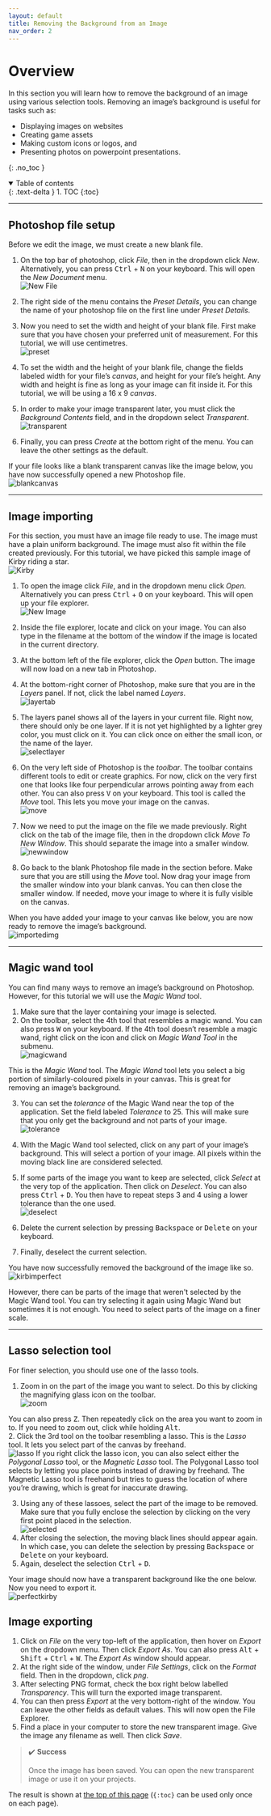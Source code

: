 ```yaml
---
layout: default
title: Removing the Background from an Image
nav_order: 2
---
```


# Overview

In this section you will learn how to remove the background of an image using various selection tools. Removing an image’s background is useful for tasks such as:  
* Displaying images on websites
* Creating game assets
* Making custom icons or logos, and
* Presenting photos on powerpoint presentations.


{: .no_toc }

<details open markdown="block">
  <summary>
    Table of contents
  </summary>
  {: .text-delta }
1. TOC
{:toc}
</details>

---

## Photoshop file setup

Before we edit the image, we must create a new blank file. 

1. On the top bar of photoshop, click _File_, then in the dropdown click _New_. Alternatively, you can press <kbd>Ctrl</kbd> + <kbd>N</kbd> on your keyboard. This will open the _New Document_ menu.  
![New File](https://lzhjack.github.io/Jack-Fonse-Stan/assets/images/newfile.png)

2. The right side of the menu contains the _Preset Details_, you can change the name of your photoshop file on the first line under _Preset Details_.
3. Now you need to set the width and height of your blank file. First make sure that you have chosen your preferred unit of measurement. For this tutorial, we will use centimetres.  
![preset](https://lzhjack.github.io/Jack-Fonse-Stan/assets/images/preset.png)

4. To set the width and the height of your blank file, change the fields labeled width for your file’s _canvas_, and height for your file’s height. Any width and   height is fine as long as your image can fit inside it. For this tutorial, we will be using a 16 x 9 _canvas_.
5. In order to make your image transparent later, you must click the _Background Contents_ field, and in the dropdown select _Transparent_.  
![transparent](https://lzhjack.github.io/Jack-Fonse-Stan/assets/images/transparent.png)

6. Finally, you can press _Create_ at the bottom right of the menu. You can leave the other settings as the default.

If your file looks like a blank transparent canvas like the image below, you have now successfully opened a new Photoshop file.  
![blankcanvas](https://lzhjack.github.io/Jack-Fonse-Stan/assets/images/blankcanvas.png)

---

## Image importing

For this section, you must have an image file ready to use. The image must have a plain uniform background. The image must also fit within the file created previously. For this tutorial, we have picked this sample image of Kirby riding a star.  
![Kirby](https://lzhjack.github.io/Jack-Fonse-Stan/assets/images/kirb-star.jpg)

1. To open the image click _File_, and in the dropdown menu click _Open_. Alternatively you can press <kbd>Ctrl</kbd> + <kbd>O</kbd> on your keyboard. This will open up your file explorer.  
![New Image](https://lzhjack.github.io/Jack-Fonse-Stan/assets/images/newimage.png)

2. Inside the file explorer, locate and click on your image. You can also type in the filename at the bottom of the window if the image is located in the current directory.
3. At the bottom left of the file explorer, click the _Open_ button. The image will now load on a new tab in Photoshop.
4. At the bottom-right corner of Photoshop, make sure that you are in the _Layers_ panel. If not,  click the label named _Layers_.  
![layertab](https://lzhjack.github.io/Jack-Fonse-Stan/assets/images/layertab.png)

5. The layers panel shows all of the layers in your current file. Right now, there should only be one layer. If it is not yet highlighted by a lighter grey color, you must click on it. You can click once on either the small icon, or the name of the layer.  
![selectlayer](https://lzhjack.github.io/Jack-Fonse-Stan/assets/images/selectlayer.png)

6. On the very left side of Photoshop is the _toolbar_. The toolbar contains different tools to edit or create graphics. For now, click on the very first one that looks like four perpendicular arrows pointing away from each other. You can also press <kbd>V</kbd> on your keyboard. This tool is called the _Move_ tool. This lets you move your image on the canvas.  
![move](https://lzhjack.github.io/Jack-Fonse-Stan/assets/images/move.png)

7. Now we need to put the image on the file we made previously. Right click on the tab of the image file, then in the dropdown click _Move To New Window_. This should separate the image into a smaller window.  
![newwindow](https://lzhjack.github.io/Jack-Fonse-Stan/assets/images/newwindow.png)

8. Go back to the blank Photoshop file made in the section before. Make sure that you are still using the _Move_ tool. Now drag your image from the smaller window into your blank canvas. You can then close the smaller window. If needed, move your image to where it is fully visible on the canvas.

When you have added your image to your canvas like below, you are now ready to remove the image’s background.  
![importedimg](https://lzhjack.github.io/Jack-Fonse-Stan/assets/images/importedimg.png)

---

## Magic wand tool

You can find many ways to remove an image’s background on Photoshop. However, for this tutorial we will use the _Magic Wand_ tool.

1. Make sure that the layer containing your image is selected.
2. On the toolbar, select the 4th tool that resembles a magic wand. You can also press <kbd>W</kbd> on your keyboard. If the 4th tool doesn’t resemble a magic wand, right click on the icon and click on _Magic Wand Tool_ in the submenu.  
![magicwand](https://lzhjack.github.io/Jack-Fonse-Stan/assets/images/magicwand.png)

This is the _Magic Wand_ tool. The _Magic Wand_ tool lets you select a big portion of similarly-coloured pixels in your canvas. This is great for removing an image’s background.

3. You can set the _tolerance_ of the Magic Wand near the top of the application. Set the field labeled _Tolerance_ to 25. This will make sure that you only get the background and not parts of your image.  
![tolerance](https://lzhjack.github.io/Jack-Fonse-Stan/assets/images/tolerance.png)

4. With the Magic Wand tool selected, click on any part of your image’s background. This will select a portion of your image. All pixels within the moving black line are considered selected.
5. If some parts of the image you want to keep are selected, click _Select_ at the very top of the application. Then click on _Deselect_. You can also press <kbd>Ctrl</kbd> + <kbd>D</kbd>. You then have to repeat steps 3 and 4 using a lower tolerance than the one used.  
![deselect](https://lzhjack.github.io/Jack-Fonse-Stan/assets/images/deselect.png)

6. Delete the current selection by pressing <kbd>Backspace</kbd> or <kbd>Delete</kbd> on your keyboard.
7. Finally, deselect the current selection.

You have now successfully removed the background of the image like so.  
![kirbimperfect](https://lzhjack.github.io/Jack-Fonse-Stan/assets/images/kirbimperfect.png)

However, there can be parts of the image that weren't selected by the Magic Wand tool. You can try selecting it again using Magic Wand but sometimes it is not enough. You need to select parts of the image on a finer scale.

---

## Lasso selection tool

For finer selection, you should use one of the lasso tools.

1. Zoom in on the part of the image you want to select. Do this by clicking the magnifying glass icon on the toolbar.  
![zoom](https://lzhjack.github.io/Jack-Fonse-Stan/assets/images/zoom.png)

You can also press <kbd>Z</kbd>. Then repeatedly click on the area you want to zoom in to. If you need to zoom out, click while holding <kbd>Alt</kbd>.  
2. Click the 3rd tool on the toolbar resembling a lasso. This is the _Lasso_ tool. It lets you select part of the canvas by freehand.  
![lasso](https://lzhjack.github.io/Jack-Fonse-Stan/assets/images/lasso.png)
If you right click the lasso icon, you can also select either the _Polygonal Lasso_ tool, or the _Magnetic Lasso_ tool. The Polygonal Lasso tool selects by letting you place points instead of drawing by freehand. The Magnetic Lasso tool is freehand but tries to guess the location of where you’re drawing, which is great for inaccurate drawing.

3. Using any of these lassoes, select the part of the image to be removed. Make sure that you fully enclose the selection by clicking on the very first point placed in the selection.  
![selected](https://lzhjack.github.io/Jack-Fonse-Stan/assets/images/selected.png)
4. After closing the selection, the moving black lines should appear again. In which case, you can delete the selection by pressing <kbd>Backspace</kbd> or <kbd>Delete</kbd> on your keyboard.
5. Again, deselect the selection <kbd>Ctrl</kbd> + <kbd>D</kbd>.

Your image should now have a transparent background like the one below. Now you need to export it.  
![perfectkirby](https://lzhjack.github.io/Jack-Fonse-Stan/assets/images/perfectkirby.png)

## Image exporting

1. Click on _File_ on the very top-left of the application, then hover on _Export_ on the dropdown menu. Then click _Export As_. You can also press <kbd>Alt</kbd> + <kbd>Shift</kbd> + <kbd>Ctrl</kbd> + <kbd>W</kbd>. The _Export As_ window should appear.
2. At the right side of the window, under _File Settings_, click on the _Format_ field. Then in the dropdown, click _png_. 
3. After selecting PNG format, check the box right below labelled _Transparency_. This will turn the exported image transparent.
4. You can then press _Export_ at the very bottom-right of the window. You can leave the other fields as default values. This will now open the File Explorer.
5. Find a place in your computer to store the new transparent image. Give the image any filename as well. Then click _Save_.

> ✔️ **Success**
> 
> Once the image has been saved. You can open the new transparent image or use it on your projects.

The result is shown at [the top of this page](#navigation-structure) (`{:toc}` can be used only once on each page).
